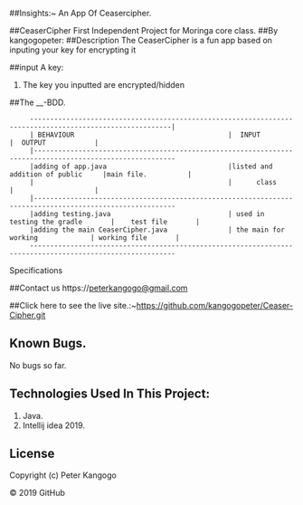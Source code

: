 ##Insights:~
An App Of Ceasercipher.
  
##CeaserCipher
First Independent Project for Moringa core class.
##By kangogopeter:
##Description
The CeaserCipher is a fun app based on inputing your key for encrypting it

##input A key:

1. The key you inputted are encrypted/hidden



##The __-BDD.

         ---------------------------------------------------------------------------------------------------------|
         | BEHAVIOUR                                      |  INPUT                           |  OUTPUT            |
         |---------------------------------------------------------------------------------------------------------
         |adding of app.java                              |listed and addition of public     |main file.          |
         |                                                |      class                       |                    |
         |---------------------------------------------------------------------------------------------------------
         |adding testing.java                             | used in testing the gradle       |    test file       |
         |adding the main CeaserCipher.java               | the main for working             | working file       |
         ----------------------------------------------------------------------------------------------------------
Specifications  

##Contact us https://peterkangogo@gmail.com

##Click here to see the live site.:~https://github.com/kangogopeter/Ceaser-Cipher.git

## Known Bugs.
No bugs so far.

## Technologies Used In This Project:
1. Java.
2. Intellij idea 2019.


##  License
Copyright (c) Peter Kangogo

© 2019 GitHub
